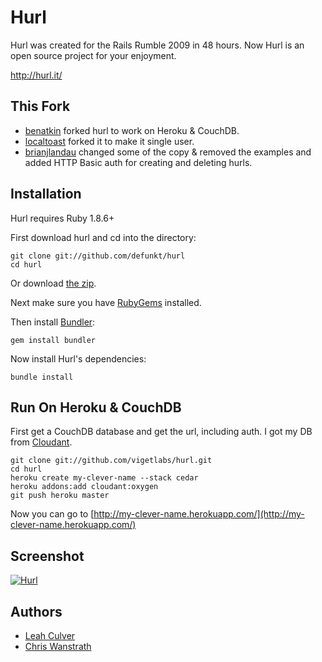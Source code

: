 Hurl
====

Hurl was created for the Rails Rumble 2009 in 48 hours.
Now Hurl is an open source project for your enjoyment.

<http://hurl.it/>

This Fork
---------

* [benatkin](https;//github.com/benatkin) forked hurl to work on Heroku & CouchDB.
* [localtoast](https;//github.com/localtoast) forked it to make it single user.
* [brianjlandau](https;//github.com/brianjlandau) changed some of the copy & removed the examples and added HTTP Basic auth for creating and deleting hurls.

Installation
------------

Hurl requires Ruby 1.8.6+

First download hurl and cd into the directory:

    git clone git://github.com/defunkt/hurl
    cd hurl

Or download [the zip](http://github.com/defunkt/hurl/zipball/master).

Next make sure you have [RubyGems](https://rubygems.org/pages/download) installed.

Then install [Bundler](http://gembundler.com/):

    gem install bundler

Now install Hurl's dependencies:

    bundle install


Run On Heroku & CouchDB
-----------------------

First get a CouchDB database and get the url, including auth. I got my
DB from [Cloudant](https://cloudant.com/).

    git clone git://github.com/vigetlabs/hurl.git
    cd hurl
    heroku create my-clever-name --stack cedar
    heroku addons:add cloudant:oxygen
    git push heroku master

Now you can go to [http://my-clever-name.herokuapp.com/](http://my-clever-name.herokuapp.com/)


Screenshot
----------

[![Hurl](http://img.skitch.com/20091020-xtiqtj4eajuxs43iu5h3be7upj.png)](http://hurl.it)


Authors
-------

* [Leah Culver][2]
* [Chris Wanstrath][3]


[1]: http://r09.railsrumble.com/
[2]: http://github.com/leah
[3]: http://github.com/defunkt
